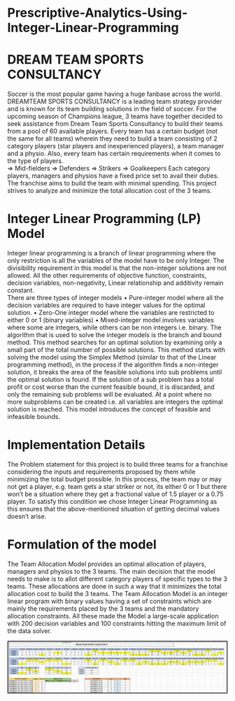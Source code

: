 # Prescriptive-Analytics-Using-Integer-Linear-Programming
# DREAM TEAM SPORTS CONSULTANCY 

Soccer is the most popular game having a huge fanbase across the world. DREAMTEAM  SPORTS CONSULTANCY is a leading team strategy provider and is known for its team  building solutions in the field of soccer. For the upcoming season of Champions league, 3 teams  have together decided to seek assistance from Dream Team Sports Consultancy to build their teams  from a pool of 60 available players. 
Every team has a certain budget (not the same for all teams) wherein they need to build a team  consisting of 2 category players (star players and inexperienced players), a team manager and a  physio. Also, every team has certain requirements when it comes to the type of players.  
⇒ Mid-fielders 
⇒ Defenders 
⇒ Strikers 
⇒ Goalkeepers 
Each category players, managers and physios have a fixed price set to avail their duties. The franchise aims to build the team with minimal spending. 
This project strives to analyze and minimize the total allocation cost of the 3 teams.

# Integer Linear Programming (LP) Model 
Integer linear programming is a branch of linear programming where the only restriction is all the  variables of the model have to be only Integer. The divisibility requirement in this model is that  the non-integer solutions are not allowed. All the other requirements of objective function,  constraints, decision variables, non-negativity, Linear relationship and additivity remain constant.  
There are three types of integer models 
• Pure-integer model where all the decision variables are required to have integer values for the  optimal solution. 
• Zero-One integer model where the variables are restricted to either 0 or 1 (binary variables) • Mixed-integer model involves variables where some are integers, while others can be non integers i.e. binary. 
The algorithm that is used to solve the integer models is the branch and bound method. This method searches for an optimal solution by examining only a small part of the total number of possible solutions. This method starts with solving the model using the Simplex Method (similar to that of  the Linear programming method), in the process if the algorithm finds a non-integer solution, it breaks the area of the feasible solutions into sub problems until the optimal solution is found. If  the solution of a sub problem has a total profit or cost worse than the current feasible bound, it is  discarded, and only the remaining sub problems will be evaluated. At a point where no more  subproblems can be created i.e. all variables are integers the optimal solution is reached. This  model introduces the concept of feasible and infeasible bounds. 

#  Implementation Details 
The Problem statement for this project is to build three teams for a franchise considering the inputs  and requirements proposed by them while minimizing the total budget possible. In this process,  the team may or may not get a player, e.g. team gets a star striker or not, its either 0 or 1 but there  won’t be a situation where they get a fractional value of 1.5 player or a 0.75 player. To satisfy this  condition we chose Integer Linear Programming as this ensures that the above-mentioned situation  of getting decimal values doesn’t arise. 
# Formulation of the model 
The Team Allocation Model provides an optimal allocation of players, managers and physios to  the 3 teams. The main decision that the model needs to make is to allot different category players  of specific types to the 3 teams. These allocations are done in such a way that it minimizes the  total allocation cost to build the 3 teams. 
The Team Allocation Model is an integer linear program with binary values having a set of  constraints which are mainly the requirements placed by the 3 teams and the mandatory allocation  constraints. All these made the Model a large-scale application with 200 decision variables and  100 constraints hitting the maximum limit of the data solver.

![](Images/image%201.jpeg)
